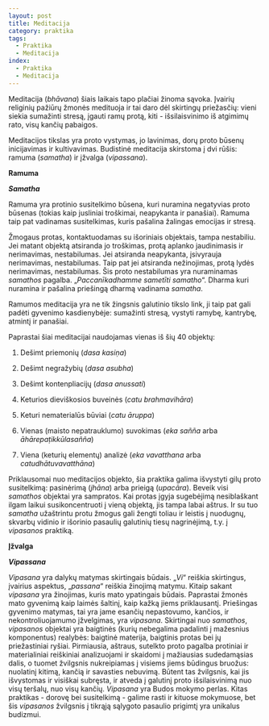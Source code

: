 ```yaml
---
layout: post
title: Meditacija
category: praktika
tags:
  - Praktika
  - Meditacija
index:
  - Praktika
  - Meditacija
---
```


Meditacija (*bhāvana*) šiais laikais tapo plačiai žinoma sąvoka. Įvairių religinių pažiūrų žmonės medituoja ir tai daro dėl skirtingų priežasčių: vieni siekia sumažinti stresą, įgauti ramų protą, kiti - išsilaisvinimo iš atgimimų rato, visų kančių pabaigos.

Meditacijos tikslas yra proto vystymas, jo lavinimas, dorų proto būsenų inicijavimas ir kultivavimas. Budistinė meditacija skirstoma į dvi rūšis: ramuma (*samatha*) ir įžvalga (*vipassana*).

**Ramuma**

**_Samatha_**

Ramuma yra protinio susitelkimo būsena, kuri nuramina negatyvias proto būsenas (tokias kaip jusliniai troškimai, neapykanta ir panašiai). Ramuma taip pat vadinamas susitelkimas, kuris pašalina žalingas emocijas ir stresą.

<!--break-->

Žmogaus protas, kontaktuodamas su išoriniais objektais, tampa nestabiliu. Jei matant objektą atsiranda jo troškimas, protą aplanko jaudinimasis ir nerimavimas, nestabilumas. Jei atsiranda neapykanta, įsivyrauja nerimavimas, nestabilumas. Taip pat jei atsiranda nežinojimas, protą lydės nerimavimas, nestabilumas. Šis proto nestabilumas yra nuraminamas *samathos* pagalba. „*Paccanīkadhamme sametīti samatho*“. Dharma kuri nuramina ir pašalina priešingą dharmą vadinama *samatha*.

Ramumos meditacija yra ne tik žingsnis  galutinio tikslo link, ji taip pat gali padėti gyvenimo kasdienybėje: sumažinti stresą, vystyti ramybę, kantrybę, atmintį ir panašiai.

Paprastai šiai meditacijai naudojamas vienas iš šių 40 objektų:

1. Dešimt priemonių (*dasa kasiṇa*)

2. Dešimt negražybių (*dasa asubha*)

3. Dešimt kontenpliacijų (*dasa anussati*)

4. Keturios dieviškosios buveinės (*catu brahmavihāra*)

5. Keturi nematerialūs būviai (*catu āruppa*)

6. Vienas (maisto nepatrauklumo) suvokimas (*eka sañña* arba *āhārepaṭikkūlasañña*)

7. Viena (keturių elementų) analizė (*eka vavatthana* arba *catudhātuvavatthāna*)

Priklausomai nuo meditacijos objekto, šia praktika galima išvystyti gilų proto susitelkimą: pasinėrimą (*jhāna*) arba prieigą (*upacāra*). Beveik visi *samathos* objektai yra sampratos. Kai protas įgyja sugebėjimą nesiblaškant ilgam laikui susikoncentruoti į vieną objektą, jis tampa labai aštrus. Ir su tuo *samatha* užaštrintu protu žmogus gali žengti toliau ir leistis į nuodugnų, skvarbų vidinio ir išorinio pasaulių galutinių tiesų nagrinėjimą, t.y. į *vipasanos* praktiką.

**Įžvalga**

**_Vipassana_**

*Vipasana* yra dalykų matymas skirtingais būdais. „*Vi*“ reiškia skirtingus, įvairius aspektus, „*passana*“ reiškia žinojimą matymu. Kitaip sakant *vipasana* yra žinojimas, kuris mato ypatingais būdais. Paprastai žmonės mato gyvenimą kaip laimės šaltinį, kaip kažką jiems priklausantį. Priešingas gyvenimo matymas, tai yra jame esančių nepastovumo, kančios, ir nekontroliuojamumo įžvelgimas, yra *vipasana*. Skirtingai nuo *samathos*, *vipasanos* objektai yra baigtinės (kurių nebegalima padalinti į mažesnius komponentus) realybės: baigtinė materija, baigtinis protas bei jų priežastiniai ryšiai. Pirmiausia, aštraus, sutelkto  proto pagalba protiniai ir materialiniai reiškiniai analizuojami ir skaidomi į mažiausias sudedamąsias dalis, o tuomet žvilgsnis nukreipiamas į visiems jiems būdingus bruožus: nuolatinį kitimą, kančią ir savasties nebuvimą. Būtent tas žvilgsnis, kai jis išvystomas ir visiškai subręsta, ir atveda į galutinį proto  išsilaisvinimą nuo visų teršalų, nuo visų kančių. *Vipasana* yra Budos mokymo perlas. Kitas praktikas - dorovę bei susitelkimą - galime rasti ir kituose mokymuose, bet šis *vipasanos* žvilgsnis į tikrąją sąlygoto pasaulio prigimtį yra unikalus budizmui.
